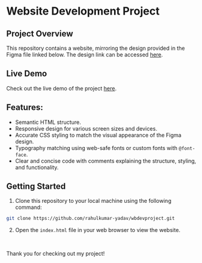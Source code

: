 # Website Development Project

## Project Overview

This repository contains a website, mirroring the design provided in the Figma file linked below. The design link can be accessed [here](https://www.figma.com/file/MSutr7amn9zrsUkWQqfTS0/Assignment?type=design&node-id=0-1&mode=design).

## Live Demo

Check out the live demo of the project [here](https://wbdevproject.netlify.app/).

## Features:

- Semantic HTML structure.
- Responsive design for various screen sizes and devices.
- Accurate CSS styling to match the visual appearance of the Figma design.
- Typography matching using web-safe fonts or custom fonts with `@font-face`.
- Clear and concise code with comments explaining the structure, styling, and functionality.

## Getting Started

1. Clone this repository to your local machine using the following command:

```bash
git clone https://github.com/rahulkumar-yadav/wbdevproject.git
```

2. Open the `index.html` file in your web browser to view the website.

<br />

Thank you for checking out my project!
